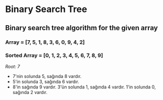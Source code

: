 # Binary Search Tree

## Binary search tree algorithm for the given array

### Array = [7, 5, 1, 8, 3, 6, 0, 9, 4, 2]

### Sorted Array = [0, 1, 2, 3, 4, 5, 6, 7, 8, 9]

*Root: 7*

- 7'nin solunda 5, sağında 8 vardır.
- 5'in solunda 3, sağında 6 vardır.
- 8'in sağında 9 vardır. 3'ün solunda 1, sağında 4 vardır. 1'in solunda 0, sağında 2 vardır.
